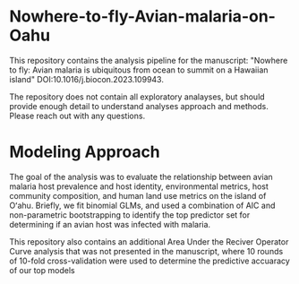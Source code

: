 # Nowhere-to-fly-Avian-malaria-on-Oahu
This repository contains the analysis pipeline for the manuscript: 
"Nowhere to fly: Avian malaria is ubiquitous from ocean to summit on a Hawaiian island" DOI:10.1016/j.biocon.2023.109943.

The repository does not contain all exploratory analayses, but should provide enough detail to understand analyses approach and methods. Please reach out with any questions.

# Modeling Approach
The goal of the analysis was to evaluate the relationship between avian malaria host prevalence and host identity, environmental metrics, host community 
composition, and human land use metrics on the island of Oʻahu. Briefly, we fit binomial GLMs, and used a combination of AIC and non-parametric 
bootstrapping to identify the top predictor set for determining if an avian host was infected with malaria.

This repository also contains an additional Area Under the Reciver Operator Curve analysis that was not presented in the manuscript, where 10 rounds of 
10-fold cross-validation were used to determine the predictive accuaracy of our top models

